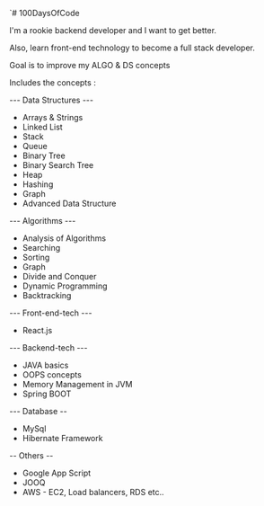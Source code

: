 `# 100DaysOfCode

I'm a rookie backend developer and I want to get better. 

Also, learn front-end technology to become a full stack developer.

Goal is to improve my ALGO & DS concepts 

Includes the concepts : 

--- Data Structures ---
- Arrays & Strings 
- Linked List
- Stack 
- Queue
- Binary Tree
- Binary Search Tree
- Heap
- Hashing 
- Graph 
- Advanced Data Structure

--- Algorithms ---

- Analysis of Algorithms 
- Searching
- Sorting
- Graph
- Divide and Conquer
- Dynamic Programming 
- Backtracking 

--- Front-end-tech ---
- React.js

--- Backend-tech ---
- JAVA basics
- OOPS concepts
- Memory Management in JVM
- Spring BOOT 

--- Database --

- MySql
- Hibernate Framework

-- Others --

- Google App Script
- JOOQ
- AWS - EC2, Load balancers, RDS etc..


